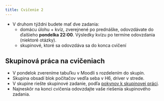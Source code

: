 ```yaml
---
title: Cvičenie 2
---
```


* V druhom týždni budete mať dve zadania: 
  * domácu úlohu + kvíz, zverejnené po prednáške, odovzdávate do ďalšieho **pondelka 22:00**. Výsledky kvízu po termíne odovzdania (niektoré otázky).
  * skupinové, ktoré sa odovzdáva sa do konca cvičení

## Skupinová práca na cvičeniach

* V pondelok zvereníme tabuľku v Moodli s rozdelením do skupín.
* Skupina obsadí blok počítačov vedľa seba v H6, driver v strede.
* V skupine riešte skupinové zadanie, podľa [pokynov k skupinovej práci](./Groups.md).
* Najneskôr na konci cvičenia odovzdajte vaše riešenia skupinového zadania.
